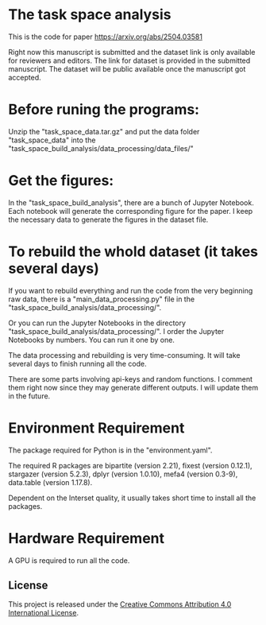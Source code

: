 # The task space analysis

This is the code for paper https://arxiv.org/abs/2504.03581

Right now this manuscript is submitted and the dataset link is only available for reviewers and editors. The link for dataset is provided in the submitted manuscript. The dataset will be public available once the manuscript got accepted.

# Before runing the programs:

Unzip the "task_space_data.tar.gz" and put the data folder "task_space_data" into the "task_space_build_analysis/data_processing/data_files/"

# Get the figures:

In the "task_space_build_analysis", there are a bunch of Jupyter Notebook. Each notebook will generate the corresponding figure for the paper. I keep the necessary data to generate the figures in the dataset file.

# To rebuild the whold dataset (it takes several days)

If you want to rebuild everything and run the code from the very beginning raw data, there is a "main_data_processing.py" file in the "task_space_build_analysis/data_processing/". 

Or you can run the Jupyter Notebooks in the directory "task_space_build_analysis/data_processing/". I order the Jupyter Notebooks by numbers. You can run it one by one. 

The data processing and rebuilding is very time-consuming. It will take several days to finish running all the code.

There are some parts involving api-keys and random functions. I comment them right now since they may generate different outputs. I will update them in the future.

# Environment Requirement

The package required for Python is in the "environment.yaml".

The required R packages are bipartite (version 2.21), fixest (version 0.12.1), stargazer (version 5.2.3), dplyr (version 1.0.10), mefa4 (version 0.3-9), data.table (version 1.17.8).

Dependent on the Interset quality, it usually takes short time to install all the packages.

# Hardware Requirement

A GPU is required to run all the code.

## License

This project is released under the [Creative Commons Attribution 4.0 International License](LICENSE).
